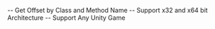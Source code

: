 -- Get Offset by Class and Method Name 
-- Support x32 and x64 bit Architecture 
-- Support Any Unity Game

